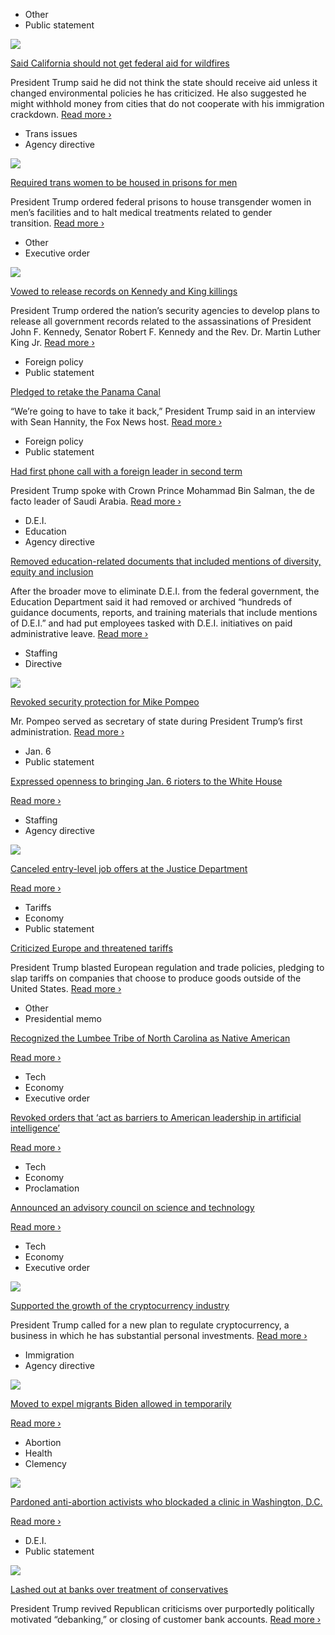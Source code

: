 - Other
- Public statement

[![](https://static01.nyt.com/images/2025/01/22/multimedia/22trump-news-trump-interview-flgq/22trump-news-trump-interview-flgq-square320.jpg)](https://www.nytimes.com/live/2025/01/23/us/trump-news/trump-criticized-california-and-repeated-familiar-attacks-in-the-first-one-on-one-interview-of-his-new-term?smid=url-share)

[Said California should not get federal aid for wildfires](https://www.nytimes.com/live/2025/01/23/us/trump-news/trump-criticized-california-and-repeated-familiar-attacks-in-the-first-one-on-one-interview-of-his-new-term?smid=url-share)

President Trump said he did not think the state should receive aid unless it changed environmental policies he has criticized. He also suggested he might withhold money from cities that do not cooperate with his immigration crackdown. [Read more ›](https://www.nytimes.com/live/2025/01/23/us/trump-news/trump-criticized-california-and-repeated-familiar-attacks-in-the-first-one-on-one-interview-of-his-new-term?smid=url-share)

- Trans issues
- Agency directive

[![](https://static01.nyt.com/images/2025/01/23/multimedia/23nat-transgender-inmates-wlgz/23nat-transgender-inmates-wlgz-square320.jpg)](https://www.nytimes.com/2025/01/23/us/trump-transgender-inmates-prison.html?smid=url-share)

[Required trans women to be housed in prisons for men](https://www.nytimes.com/2025/01/23/us/trump-transgender-inmates-prison.html?smid=url-share)

President Trump ordered federal prisons to house transgender women in men’s facilities and to halt medical treatments related to gender transition. [Read more ›](https://www.nytimes.com/2025/01/23/us/trump-transgender-inmates-prison.html?smid=url-share)

- Other
- Executive order

[![](https://static01.nyt.com/images/2025/01/23/us/politics/23dc-trump-jfk/23dc-trump-jfk-square320.jpg)](https://www.nytimes.com/2025/01/23/us/politics/trump-declassify-jfk-mlk-assassinations.html)

[Vowed to release records on Kennedy and King killings](https://www.nytimes.com/2025/01/23/us/politics/trump-declassify-jfk-mlk-assassinations.html)

President Trump ordered the nation’s security agencies to develop plans to release all government records related to the assassinations of President John F. Kennedy, Senator Robert F. Kennedy and the Rev. Dr. Martin Luther King Jr. [Read more ›](https://www.nytimes.com/2025/01/23/us/politics/trump-declassify-jfk-mlk-assassinations.html)

- Foreign policy
- Public statement

[Pledged to retake the Panama Canal](https://www.nytimes.com/live/2025/01/23/us/trump-news/c61fe3b7-2722-5157-bded-24acfca71b5d?smid=url-share)

“We’re going to have to take it back,” President Trump said in an interview with Sean Hannity, the Fox News host. [Read more ›](https://www.nytimes.com/live/2025/01/23/us/trump-news/c61fe3b7-2722-5157-bded-24acfca71b5d?smid=url-share)

- Foreign policy
- Public statement

[Had first phone call with a foreign leader in second term](https://www.nytimes.com/live/2025/01/23/us/trump-news/4601e0ba-dacc-5f17-956d-c12a1ee169ea?smid=url-share)

President Trump spoke with Crown Prince Mohammad Bin Salman, the de facto leader of Saudi Arabia. [Read more ›](https://www.nytimes.com/live/2025/01/23/us/trump-news/4601e0ba-dacc-5f17-956d-c12a1ee169ea?smid=url-share)

- D.E.I.
- Education
- Agency directive

[Removed education-related documents that included mentions of diversity, equity and inclusion](https://www.nytimes.com/live/2025/01/23/us/trump-news/ece24f7c-820c-5484-b448-3479bf4e0115?smid=url-share)

After the broader move to eliminate D.E.I. from the federal government, the Education Department said it had removed or archived “hundreds of guidance documents, reports, and training materials that include mentions of D.E.I.” and had put employees tasked with D.E.I. initiatives on paid administrative leave. [Read more ›](https://www.nytimes.com/live/2025/01/23/us/trump-news/ece24f7c-820c-5484-b448-3479bf4e0115?smid=url-share)

- Staffing
- Directive

[![](https://static01.nyt.com/images/2025/01/23/multimedia/23DC-PROTECTION-gpfb-copy/23DC-PROTECTION-gpfb-square320.jpg)](https://www.nytimes.com/2025/01/23/us/politics/trump-pompeo-security-iran.html?smid=url-share)

[Revoked security protection for Mike Pompeo](https://www.nytimes.com/2025/01/23/us/politics/trump-pompeo-security-iran.html?smid=url-share)

Mr. Pompeo served as secretary of state during President Trump’s first administration. [Read more ›](https://www.nytimes.com/2025/01/23/us/politics/trump-pompeo-security-iran.html?smid=url-share)

- Jan. 6
- Public statement

[Expressed openness to bringing Jan. 6 rioters to the White House](https://www.nytimes.com/live/2025/01/23/us/trump-news/d4d1cb24-8e3e-5f08-8a19-6d7453d80bca?smid=url-share)

[Read more ›](https://www.nytimes.com/live/2025/01/23/us/trump-news/d4d1cb24-8e3e-5f08-8a19-6d7453d80bca?smid=url-share)

- Staffing
- Agency directive

[![](https://static01.nyt.com/images/2025/02/22/multimedia/22trump-news-justice-honors-pmtg/22trump-news-justice-honors-pmtg-square320.jpg)](https://www.nytimes.com/2025/01/23/us/politics/justice-honors-program-trump.html?smid=url-share)

[Canceled entry-level job offers at the Justice Department](https://www.nytimes.com/2025/01/23/us/politics/justice-honors-program-trump.html?smid=url-share)

[Read more ›](https://www.nytimes.com/2025/01/23/us/politics/justice-honors-program-trump.html?smid=url-share)

- Tariffs
- Economy
- Public statement

[Criticized Europe and threatened tariffs](https://www.nytimes.com/2025/01/23/us/politics/trump-davos-europe-tariffs.html?smid=url-share)

President Trump blasted European regulation and trade policies, pledging to slap tariffs on companies that choose to produce goods outside of the United States. [Read more ›](https://www.nytimes.com/2025/01/23/us/politics/trump-davos-europe-tariffs.html?smid=url-share)

- Other
- Presidential memo

[Recognized the Lumbee Tribe of North Carolina as Native American](https://www.whitehouse.gov/presidential-actions/2025/01/federal-recognition-of-the-lumbee-tribe-of-north-carolina/)

[Read more ›](https://www.whitehouse.gov/presidential-actions/2025/01/federal-recognition-of-the-lumbee-tribe-of-north-carolina/)

- Tech
- Economy
- Executive order

[Revoked orders that ‘act as barriers to American leadership in artificial intelligence’](https://www.whitehouse.gov/presidential-actions/2025/01/removing-barriers-to-american-leadership-in-artificial-intelligence/)

[Read more ›](https://www.whitehouse.gov/presidential-actions/2025/01/removing-barriers-to-american-leadership-in-artificial-intelligence/)

- Tech
- Economy
- Proclamation

[Announced an advisory council on science and technology](https://www.whitehouse.gov/presidential-actions/2025/01/presidents-council-of-advisors-on-science-and-technology/)

[Read more ›](https://www.whitehouse.gov/presidential-actions/2025/01/presidents-council-of-advisors-on-science-and-technology/)

- Tech
- Economy
- Executive order

[![](https://static01.nyt.com/images/2025/01/20/multimedia/00hfo-crypto-order-lkcw/00hfo-crypto-order-lkcw-square320.jpg)](https://www.nytimes.com/2025/01/23/technology/trump-crypto-executive-order.html)

[Supported the growth of the cryptocurrency industry](https://www.nytimes.com/2025/01/23/technology/trump-crypto-executive-order.html)

President Trump called for a new plan to regulate cryptocurrency, a business in which he has substantial personal investments. [Read more ›](https://www.nytimes.com/2025/01/23/technology/trump-crypto-executive-order.html)

- Immigration
- Agency directive

[![](https://static01.nyt.com/images/2025/01/23/multimedia/23dc-immig-glzj/23dc-immig-glzj-square320-v2.jpg)](https://www.nytimes.com/2025/01/23/us/politics/trump-immigrants-deportation.html?smid=url-share)

[Moved to expel migrants Biden allowed in temporarily](https://www.nytimes.com/2025/01/23/us/politics/trump-immigrants-deportation.html?smid=url-share)

[Read more ›](https://www.nytimes.com/2025/01/23/us/politics/trump-immigrants-deportation.html?smid=url-share)

- Abortion
- Health
- Clemency

[![](https://static01.nyt.com/images/2025/01/23/multimedia/23trump-news-abortion-pardons1-mcvw/23trump-news-abortion-pardons1-mcvw-square320.jpg)](https://www.nytimes.com/2025/01/23/us/politics/trump-pardon-abortion-clinic-activists.html)

[Pardoned anti-abortion activists who blockaded a clinic in Washington, D.C.](https://www.nytimes.com/2025/01/23/us/politics/trump-pardon-abortion-clinic-activists.html)

[Read more ›](https://www.nytimes.com/2025/01/23/us/politics/trump-pardon-abortion-clinic-activists.html)

- D.E.I.
- Public statement

[![](https://static01.nyt.com/images/2025/01/23/multimedia/23trump-banks-wqmt/23trump-banks-wqmt-square320-v2.jpg)](https://www.nytimes.com/2025/01/23/business/trump-bank-of-america-davos.html?smid=url-share)

[Lashed out at banks over treatment of conservatives](https://www.nytimes.com/2025/01/23/business/trump-bank-of-america-davos.html?smid=url-share)

President Trump revived Republican criticisms over purportedly politically motivated “debanking,” or closing of customer bank accounts. [Read more ›](https://www.nytimes.com/2025/01/23/business/trump-bank-of-america-davos.html?smid=url-share)